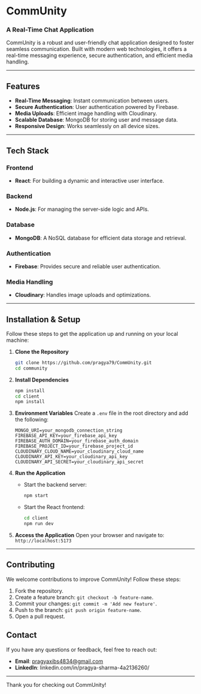 # CommUnity

### A Real-Time Chat Application

CommUnity is a robust and user-friendly chat application designed to foster seamless communication. Built with modern web technologies, it offers a real-time messaging experience, secure authentication, and efficient media handling.

---

## Features

- **Real-Time Messaging**: Instant communication between users.
- **Secure Authentication**: User authentication powered by Firebase.
- **Media Uploads**: Efficient image handling with Cloudinary.
- **Scalable Database**: MongoDB for storing user and message data.
- **Responsive Design**: Works seamlessly on all device sizes.

---

## Tech Stack

### Frontend
- **React**: For building a dynamic and interactive user interface.

### Backend
- **Node.js**: For managing the server-side logic and APIs.

### Database
- **MongoDB**: A NoSQL database for efficient data storage and retrieval.

### Authentication
- **Firebase**: Provides secure and reliable user authentication.

### Media Handling
- **Cloudinary**: Handles image uploads and optimizations.

---

## Installation & Setup

Follow these steps to get the application up and running on your local machine:

1. **Clone the Repository**
   ```bash
   git clone https://github.com/pragya79/CommUnity.git
   cd community
   ```

2. **Install Dependencies**
   ```bash
   npm install
   cd client
   npm install
   ```

3. **Environment Variables**
   Create a `.env` file in the root directory and add the following:
   ```env
   MONGO_URI=your_mongodb_connection_string
   FIREBASE_API_KEY=your_firebase_api_key
   FIREBASE_AUTH_DOMAIN=your_firebase_auth_domain
   FIREBASE_PROJECT_ID=your_firebase_project_id
   CLOUDINARY_CLOUD_NAME=your_cloudinary_cloud_name
   CLOUDINARY_API_KEY=your_cloudinary_api_key
   CLOUDINARY_API_SECRET=your_cloudinary_api_secret
   ```

4. **Run the Application**
   - Start the backend server:
     ```bash
     npm start
     ```
   - Start the React frontend:
     ```bash
     cd client
     npm run dev
     ```

5. **Access the Application**
   Open your browser and navigate to: `http://localhost:5173`

---


## Contributing

We welcome contributions to improve CommUnity! Follow these steps:

1. Fork the repository.
2. Create a feature branch: `git checkout -b feature-name`.
3. Commit your changes: `git commit -m 'Add new feature'`.
4. Push to the branch: `git push origin feature-name`.
5. Open a pull request.

## Contact

If you have any questions or feedback, feel free to reach out:
- **Email**: pragyaxibs4834@gmail.com
- **LinkedIn**: linkedin.com/in/pragya-sharma-4a2136260/

---

Thank you for checking out CommUnity!

